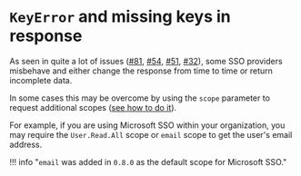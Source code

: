 # `KeyError` and missing keys in response

As seen in quite a lot of issues ([#81](https://github.com/tomasvotava/litestar-sso/issues/81),
[#54](https://github.com/tomasvotava/litestar-sso/issues/54),
[#51](https://github.com/tomasvotava/litestar-sso/issues/51),
[#32](https://github.com/tomasvotava/litestar-sso/issues/32)), some SSO providers misbehave and either
change the response from time to time or return incomplete data.

In some cases this may be overcome by using the `scope` parameter to request additional scopes
([see how to do it](./additional-scopes.md)).

For example, if you are using Microsoft SSO within your organization, you may require the `User.Read.All` scope
or `email` scope to get the user's email address.

!!! info "`email` was added in `0.8.0` as the default scope for Microsoft SSO."
